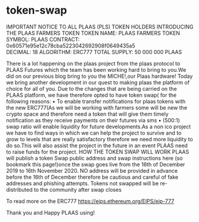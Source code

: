 # token-swap
IMPORTANT NOTICE TO ALL PLAAS (PLS) TOKEN HOLDERS INTRODUCING THE PLAAS FARMERS TOKEN
  TOKEN NAME:           PLAAS FARMERS TOKEN
    SYMBOL:             PLAAS
    CONTRACT:           0x60571e95e12c78cba5223042692908f0649435a5  
    DECIMAL:            18
    ALGORITHM:          ERC777
TOTAL SUPPLY:           50 000 000 PLAAS
 
There is a lot happening on the plaas project from the plaas protocol to PLAAS Futures which the team has been working hard to bring to you.We did on our previous blog bring to you the MICHE!,our Plaas hardware! Today we bring another development in our quest to making plaas the platform of choice for all of you.
Due to the changes that are being carried on the PLAAS platform, we have  therefore opted to have token swap( for the following reasons:
• To enable transfer notifications for plaas tokens with the new ERC777(As we will be working with farmers some will be new the crypto space and therefore need a token that will give them timely notification as they receive payments on their futures via sms
• (500:1) swap ratio will enable liquidity for future developments.As a non ico project we have to find ways in which we can help the project to survive and to grow to levels that are really satisfactory therefore we need more liquidity to do so.This will also assist the project in the future in an event PLAAS need to raise funds for the project.
HOW THE TOKEN SWAP WILL WORK
PLAAS will publish a token Swap public address and swap instructions here (so bookmark this page!)once the swap goes live from the 16th of December 2019 to 16th November 2020. NO address will be provided in advance before the 16th of December therefore be cautious and careful of fake addresses and phishing attempts.
Tokens not swapped will be re-distributed to the community after swap closes
 
To read more on the ERC777 https://eips.ethereum.org/EIPS/eip-777
 
 
Thank you and Happy PLAAS using!
 
 
